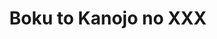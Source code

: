 --- 
title: "Boku to Kanojo no XXX"
publishdate: "2019-7-25T16:48:46+02:00"
src: "https://365manga.net/manga/boku-to-kanojo-no-xxx"
image: "https://data.365manga.net/images/thumbnails/6847-boku-to-kanojo-no-xxx.jpg"
description: "Two teens see how the other half lives! When her mad scientist grandfather accidentally switches their bodies. Akira Uehara is mortified when his best buddy starts hitting on 'him,' and is embarrassed to look at 'himself' in the mirror in her underwear! He can't wait to get back to being a boy. But Nanako Momoi has other ideas--she is starting to enjoy life in Akira's body! From Tokyopop: Rude girl…"
---